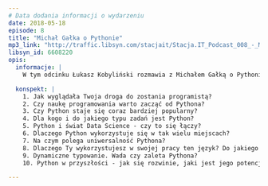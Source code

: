 ```yaml
---
# Data dodania informacji o wydarzeniu
date: 2018-05-18
episode: 8
title: "Michał Gałka o Pythonie"
mp3_link: "http://traffic.libsyn.com/stacjait/Stacja.IT_Podcast_008_-_Michal_Galka_o_Pythonie.mp3"
libsyn_id: 6608220
opis:
  informacje: |
    W tym odcinku Łukasz Kobyliński rozmawia z Michałem Gałką o Pythonie - dlaczego wciąż zyskuje popularność, gdzie dobrze się sprawdza i jaka jest przyszłość tego języka programowania. 

  konspekt: |
    1. Jak wyglądała Twoja droga do zostania programistą?
    2. Czy naukę programowania warto zacząć od Pythona?
    3. Czy Python staje się coraz bardziej popularny?
    4. Dla kogo i do jakiego typu zadań jest Python?
    5. Python i świat Data Science - czy to się łączy?
    6. Dlaczego Python wykorzystuje się w tak wielu miejscach?
    7. Na czym polega uniwersalność Pythona?
    8. Dlaczego Ty wykorzystujesz w swojej pracy ten język? Do jakiego typu zadań?
    9. Dynamiczne typowanie. Wada czy zaleta Pythona?
    10. Python w przyszłości - jak się rozwinie, jaki jest jego potencjał?

---
```


